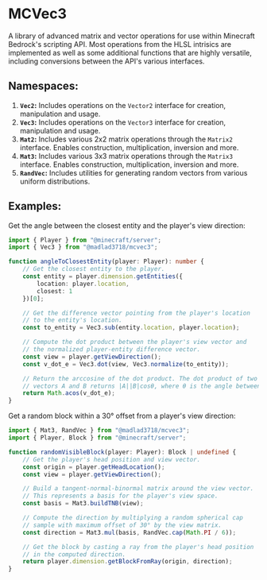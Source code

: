 # MCVec3
A library of advanced matrix and vector operations for use within Minecraft Bedrock's scripting API. Most operations from the HLSL intrisics are implemented as well as some additional functions that are highly versatile, including conversions between the API's various interfaces.

## Namespaces:
1. **`Vec2`:** Includes operations on the `Vector2` interface for creation, manipulation and usage.
2. **`Vec3`:** Includes operations on the `Vector3` interface for creation, manipulation and usage.
3. **`Mat2`:** Includes various 2x2 matrix operations through the `Matrix2` interface. Enables construction, multiplication, inversion and more.
4. **`Mat3`:** Includes various 3x3 matrix operations through the `Matrix3` interface. Enables construction, multiplication, inversion and more.
5. **`RandVec`:** Includes utilities for generating random vectors from various uniform distributions.

## Examples:
Get the angle between the closest entity and the player's view direction:
```ts
import { Player } from "@minecraft/server";
import { Vec3 } from "@madlad3718/mcvec3";

function angleToClosestEntity(player: Player): number {
    // Get the closest entity to the player.
    const entity = player.dimension.getEntities({
        location: player.location,
        closest: 1
    })[0];

    // Get the difference vector pointing from the player's location
    // to the entity's location.
    const to_entity = Vec3.sub(entity.location, player.location);

    // Compute the dot product between the player's view vector and
    // the normalized player-entity difference vector.
    const view = player.getViewDirection();
    const v_dot_e = Vec3.dot(view, Vec3.normalize(to_entity));

    // Return the arccosine of the dot product. The dot product of two 
    // vectors A and B returns |A||B|cosθ, where θ is the angle between.
    return Math.acos(v_dot_e);
}
```

Get a random block within a 30° offset from a player's view direction:
```ts
import { Mat3, RandVec } from "@madlad3718/mcvec3";
import { Player, Block } from "@minecraft/server";

function randomVisibleBlock(player: Player): Block | undefined {
    // Get the player's head position and view vector.
    const origin = player.getHeadLocation();
    const view = player.getViewDirection();

    // Build a tangent-normal-binormal matrix around the view vector.
    // This represents a basis for the player's view space.
    const basis = Mat3.buildTNB(view);

    // Compute the direction by multiplying a random spherical cap
    // sample with maximum offset of 30° by the view matrix.
    const direction = Mat3.mul(basis, RandVec.cap(Math.PI / 6));

    // Get the block by casting a ray from the player's head position
    // in the computed direction.
    return player.dimension.getBlockFromRay(origin, direction);
}
```
